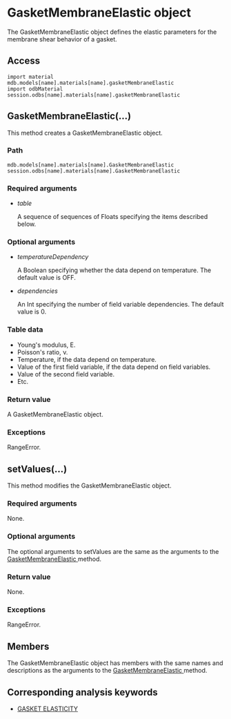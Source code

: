 # GasketMembraneElastic object

The GasketMembraneElastic object defines the elastic parameters for the membrane shear behavior of a gasket.

## Access

```
import material
mdb.models[name].materials[name].gasketMembraneElastic
import odbMaterial
session.odbs[name].materials[name].gasketMembraneElastic
```

## GasketMembraneElastic(...)



This method creates a GasketMembraneElastic object.



### Path

```
mdb.models[name].materials[name].GasketMembraneElastic
session.odbs[name].materials[name].GasketMembraneElastic
```

### Required arguments

- *table*

  A sequence of sequences of Floats specifying the items described below.

### Optional arguments

- *temperatureDependency*

  A Boolean specifying whether the data depend on temperature. The default value is OFF.

- *dependencies*

  An Int specifying the number of field variable dependencies. The default value is 0.

### Table data

- Young's modulus, E.
- Poisson's ratio, ν.
- Temperature, if the data depend on temperature.
- Value of the first field variable, if the data depend on field variables.
- Value of the second field variable.
- Etc.

### Return value

A GasketMembraneElastic object.

### Exceptions

RangeError.



## setValues(...)



This method modifies the GasketMembraneElastic object.



### Required arguments

None.

### Optional arguments

The optional arguments to setValues are the same as the arguments to the [GasketMembraneElastic ](https://help.3ds.com/2022/english/DSSIMULIA_Established/SIMACAEKERRefMap/simaker-c-gasketmembraneelasticpyc.htm?ContextScope=all#simaker-gasketmembraneelasticgasketmembraneelasticpyc)method.

### Return value

None.

### Exceptions

RangeError.



## Members

The GasketMembraneElastic object has members with the same names and descriptions as the arguments to the [GasketMembraneElastic ](https://help.3ds.com/2022/english/DSSIMULIA_Established/SIMACAEKERRefMap/simaker-c-gasketmembraneelasticpyc.htm?ContextScope=all#simaker-gasketmembraneelasticgasketmembraneelasticpyc)method.



## Corresponding analysis keywords

- [GASKET ELASTICITY](https://help.3ds.com/2022/english/DSSIMULIA_Established/SIMACAEKEYRefMap/simakey-r-gasketelasticity.htm?ContextScope=all#simakey-r-gasketelasticity)